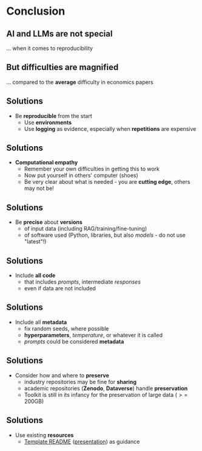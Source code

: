 # Conclusion

## AI and LLMs are not special

... when it comes to reproducibility

## But difficulties are magnified

... compared to the **average** difficulty in economics papers

## Solutions

- Be **reproducible** from the start
  - Use **environments**
  - Use **logging** as evidence, especially when **repetitions** are expensive

## Solutions

- **Computational empathy**
  - Remember your own difficulties in getting this to work
  - Now put yourself in others' computer (shoes)
  - Be very clear about what is needed - you are **cutting edge**, others may not be!

## Solutions

- Be **precise** about **versions**
  - of input data (including RAG/training/fine-tuning)
  - of software used (Python, libraries, but also *models* - do not use "latest"!)

## Solutions

- Include **all code**
  - that includes *prompts*, intermediate *responses*
  - even if data are not included

## Solutions

- Include all **metadata**
  - fix random seeds, where possible
  - **hyperparameters**, *temperature*, or whatever it is called
  - *prompts* could be considered **metadata**

## Solutions

- Consider how and where to **preserve** 
  - industry repositories may be fine for **sharing**
  - academic repositories (**Zenodo**, **Dataverse**) handle **preservation**
  - Toolkit is still in its infancy for the preservation of large data ($>=$ 200GB)


## Solutions

- Use existing **resources**
  - [Template README](https://social-science-data-editors.github.io/template_README/) ([presentation](https://larsvilhuber.github.io/readme-presentation/)) as guidance